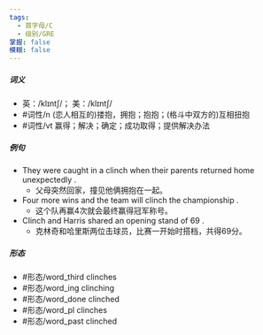 ```yaml
---
tags:
  - 首字母/C
  - 级别/GRE
掌握: false
模糊: false
---
```

##### 词义
- 英：/klɪntʃ/； 美：/klɪntʃ/
- #词性/n  (恋人相互的)搂抱，拥抱；抱抱；(格斗中双方的)互相扭抱
- #词性/vt  赢得；解决；确定；成功取得；提供解决办法
##### 例句
- They were caught in a clinch when their parents returned home unexpectedly .
	- 父母突然回家，撞见他俩拥抱在一起。
- Four more wins and the team will clinch the championship .
	- 这个队再赢4次就会最终赢得冠军称号。
- Clinch and Harris shared an opening stand of 69 .
	- 克林奇和哈里斯两位击球员，比赛一开始时搭档，共得69分。
##### 形态
- #形态/word_third clinches
- #形态/word_ing clinching
- #形态/word_done clinched
- #形态/word_pl clinches
- #形态/word_past clinched
